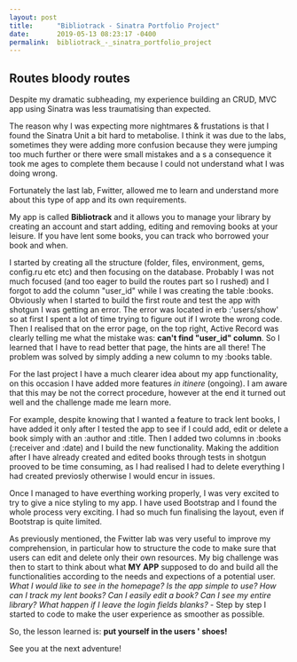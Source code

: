 ```yaml
---
layout: post
title:      "Bibliotrack - Sinatra Portfolio Project"
date:       2019-05-13 08:23:17 -0400
permalink:  bibliotrack_-_sinatra_portfolio_project
---
```


## Routes bloody routes


Despite my dramatic subheading,  my experience building an CRUD, MVC app using Sinatra was less traumatising than expected. 

The reason why I was expecting more nightmares &  frustations is that I found the Sinatra Unit a bit hard to metabolise. 
I think it was due to the labs, sometimes they were adding more confusion because they were jumping too much further or there were small mistakes and a s a consequence it took me ages to complete them because I could not understand what I was doing wrong. 

Fortunately the last lab, Fwitter, allowed me to learn and understand more about this type of app and its own requirements. 

My app is called **Bibliotrack** and it allows you to manage your library by creating an account and start adding, editing and removing books at your leisure.
If you have lent some books, you can track who borrowed your book and when. 


I started by creating all the structure (folder, files, environment, gems, config.ru etc etc) and then focusing on the database. Probably I was not much focused (and  too eager to build the routes part so I rushed) and I forgot to add the column "user_id" while I was creating the table :books. Obviously when I started to build the first route and test the app with shotgun I was getting  an error. The error was located in erb :'users/show' so at first I spent a lot of time trying to figure out if I wrote the wrong code. Then I realised that on the error page, on the top right, Active Record was clearly telling me what the mistake was: **can't find "user_id" column**.  So I learned that I have to read better that page, the hints are all there! The problem was solved by simply adding a new column to my :books table.

For the last project I have a much clearer idea about my app functionality, on this occasion I have added more features *in itinere* (ongoing). I am aware that this may be not the correct procedure, however at the end it turned out well and the challenge made me learn more. 

For example, despite knowing that I wanted a feature to track lent books, I have added it only after I tested the app to see if I could add, edit or delete a book simply with an :author and :title. Then I added two columns in :books (:receiver and :date) and I build the new functionality.  Making the addition after I have already created  and edited books through tests in shotgun prooved to be time consuming, as I had realised I had to delete everything I had created previosly otherwise I would encur in issues. 

Once I managed to have everthing working properly, I was very excited to try to give a nice styling to my app.
I have used Bootstrap and I found the whole process very exciting. I had so much fun finalising the layout, even if Bootstrap is quite limited.

As previously mentioned, the Fwitter lab was very useful to improve my comprehension, in particular how to  structure the code to make sure that users can edit and delete only their own resources. My big challenge was then to start to think about what **MY APP** supposed to do and build all the functionalities according to the needs and expections of a potential user. 
*What I would like to see in the homepage? Is the app simple to use? How can I track my lent books? Can I easily edit a book? Can I see my entire library? What happen if I leave the login fields blanks?* -  Step by step I started to code to make the user experience as smoother as possible.  

So, the lesson learned is: **put yourself in the users ' shoes!**

See you at the next adventure!

